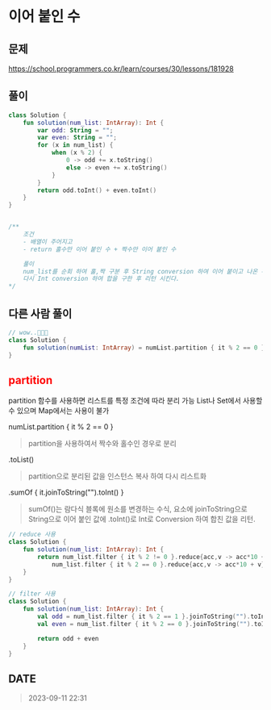 # 이어 붙인 수

## 문제

https://school.programmers.co.kr/learn/courses/30/lessons/181928

## 풀이

```kt
class Solution {
    fun solution(num_list: IntArray): Int {
        var odd: String = "";
        var even: String = "";
        for (x in num_list) {
            when (x % 2) {
                0 -> odd += x.toString()
                else -> even += x.toString()
            }
        }
        return odd.toInt() + even.toInt()
    }
}


/**
    조건
    - 배열이 주어지고
    - return 홀수만 이어 붙인 수 + 짝수만 이어 붙인 수

    풀이
    num_list를 순회 하여 홀,짝 구분 후 String conversion 하여 이어 붙이고 나온 두개의 String을
    다시 Int conversion 하여 합을 구한 후 리턴 시킨다.
*/
```

## 다른 사람 풀이

```kt
// wow..👏👏👏
class Solution {
    fun solution(numList: IntArray) = numList.partition { it % 2 == 0 }.toList().sumOf { it.joinToString("").toInt() }
}
```

<h2 style="color:red;">partition</h2>

partition 함수를 사용하면 리스트를 특정 조건에 따라 분리 가능
List나 Set에서 사용할 수 있으며 Map에서는 사용이 불가

numList.partition { it % 2 == 0 }

> partition을 사용하여서 짝수와 홀수인 경우로 분리

.toList()

> partition으로 분리된 값을 인스턴스 복사 하여 다시 리스트화

.sumOf { it.joinToString("").toInt() }

> sumOf()는 람다식 블록에 원소를 변경하는 수식, 요소에 joinToString으로 String으로 이어 붙인 값에 .toInt()로 Int로 Conversion 하여 합친 값을 리턴.

```kt
// reduce 사용
class Solution {
    fun solution(num_list: IntArray): Int {
        return num_list.filter { it % 2 != 0 }.reduce{acc,v -> acc*10 + v} +
            num_list.filter { it % 2 == 0 }.reduce{acc,v -> acc*10 + v}
    }
}

// filter 사용
class Solution {
    fun solution(num_list: IntArray): Int {
        val odd = num_list.filter { it % 2 == 1 }.joinToString("").toInt()
        val even = num_list.filter { it % 2 == 0 }.joinToString("").toInt()

        return odd + even
    }
}
```

## DATE

> 2023-09-11 22:31
